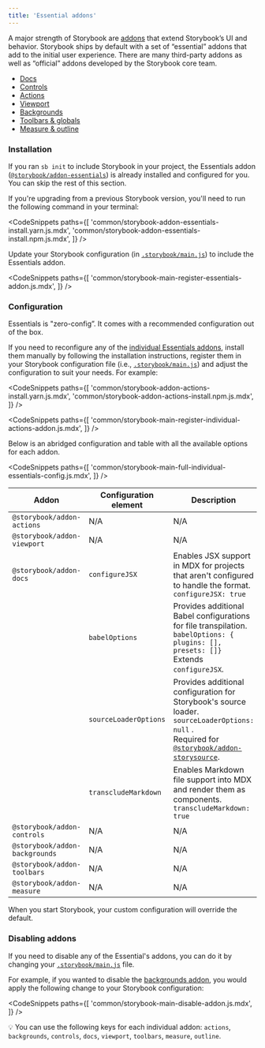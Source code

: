 ```yaml
---
title: 'Essential addons'
---
```


A major strength of Storybook are [addons](https://storybook.js.org/addons) that extend Storybook’s UI and behavior. Storybook ships by default with a set of “essential” addons that add to the initial user experience. There are many third-party addons as well as “official” addons developed by the Storybook core team.

- [Docs](../writing-docs/introduction.md)
- [Controls](./controls.md)
- [Actions](./actions.md)
- [Viewport](./viewport.md)
- [Backgrounds](./backgrounds.md)
- [Toolbars & globals](./toolbars-and-globals.md)
- [Measure & outline](./measure-and-outline.md)

### Installation

If you ran `sb init` to include Storybook in your project, the Essentials addon ([`@storybook/addon-essentials`](https://storybook.js.org/addons/tag/essentials)) is already installed and configured for you. You can skip the rest of this section.

If you're upgrading from a previous Storybook version, you'll need to run the following command in your terminal:

<!-- prettier-ignore-start -->

<CodeSnippets
  paths={[
    'common/storybook-addon-essentials-install.yarn.js.mdx',
    'common/storybook-addon-essentials-install.npm.js.mdx',
  ]}
/>

<!-- prettier-ignore-end -->

Update your Storybook configuration (in [`.storybook/main.js`](../configure/overview.md#configure-story-rendering)) to include the Essentials addon.

<!-- prettier-ignore-start -->

<CodeSnippets
  paths={[
    'common/storybook-main-register-essentials-addon.js.mdx',
  ]}
/>

<!-- prettier-ignore-end -->

### Configuration

Essentials is "zero-config”. It comes with a recommended configuration out of the box.

If you need to reconfigure any of the [individual Essentials addons](https://storybook.js.org/addons/tag/essentials), install them manually by following the installation instructions, register them in your Storybook configuration file (i.e., [`.storybook/main.js`](../configure/overview.md#configure-story-rendering)) and adjust the configuration to suit your needs. For example:

<!-- prettier-ignore-start -->

<CodeSnippets
  paths={[
    'common/storybook-addon-actions-install.yarn.js.mdx',
    'common/storybook-addon-actions-install.npm.js.mdx',
  ]}
/>

<!-- prettier-ignore-end -->

<!-- prettier-ignore-start -->

<CodeSnippets
  paths={[
    'common/storybook-main-register-individual-actions-addon.js.mdx',
  ]}
/>

<!-- prettier-ignore-end -->

Below is an abridged configuration and table with all the available options for each addon.

<!-- prettier-ignore-start -->

<CodeSnippets
  paths={[
    'common/storybook-main-full-individual-essentials-config.js.mdx',
  ]}
/>

<!-- prettier-ignore-end -->

| Addon                          | Configuration element | Description                                                                                                                                                                                                             |
| ------------------------------ | --------------------- | ----------------------------------------------------------------------------------------------------------------------------------------------------------------------------------------------------------------------- |
| `@storybook/addon-actions`     | N/A                   | N/A                                                                                                                                                                                                                     |
| `@storybook/addon-viewport`    | N/A                   | N/A                                                                                                                                                                                                                     |
| `@storybook/addon-docs`        | `configureJSX`        | Enables JSX support in MDX for projects that aren't configured to handle the format. <br/> `configureJSX: true`                                                                                                         |
|                                | `babelOptions`        | Provides additional Babel configurations for file transpilation. <br/> `babelOptions: { plugins: [], presets: []}` <br/> Extends `configureJSX`.                                                                        |
|                                | `sourceLoaderOptions` | Provides additional configuration for Storybook's source loader. <br/> `sourceLoaderOptions: null` . <br/> Required for [`@storybook/addon-storysource`](https://storybook.js.org/addons/@storybook/addon-storysource). |
|                                | `transcludeMarkdown`  | Enables Markdown file support into MDX and render them as components. <br/> `transcludeMarkdown: true`                                                                                                                  |
| `@storybook/addon-controls`    | N/A                   | N/A                                                                                                                                                                                                                     |
| `@storybook/addon-backgrounds` | N/A                   | N/A                                                                                                                                                                                                                     |
| `@storybook/addon-toolbars`    | N/A                   | N/A                                                                                                                                                                                                                     |
| `@storybook/addon-measure`     | N/A                   | N/A                                                                                                                                                                                                                     |

When you start Storybook, your custom configuration will override the default.

### Disabling addons

If you need to disable any of the Essential's addons, you can do it by changing your [`.storybook/main.js`](../configure/overview.md#configure-story-rendering) file.

For example, if you wanted to disable the [backgrounds addon](./backgrounds.md), you would apply the following change to your Storybook configuration:

<!-- prettier-ignore-start -->

<CodeSnippets
  paths={[
    'common/storybook-main-disable-addon.js.mdx',
  ]}
/>

<!-- prettier-ignore-end -->

<div class="aside">

💡 You can use the following keys for each individual addon: `actions`, `backgrounds`, `controls`, `docs`, `viewport`, `toolbars`, `measure`, `outline`.

</div>